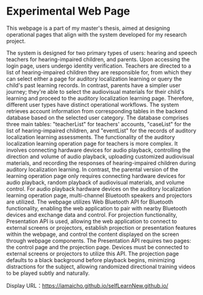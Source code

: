 # Experimental Web Page
This webpage is a part of my master's thesis, aimed at designing operational pages that align with the system developed for my research project.

The system is designed for two primary types of users: hearing and speech teachers for hearing-impaired children, and parents. Upon accessing the login page, users undergo identity verification. Teachers are directed to a list of hearing-impaired children they are responsible for, from which they can select either a page for auditory localization learning or query the child's past learning records. In contrast, parents have a simpler user journey; they're able to select the audiovisual materials for their child's learning and proceed to the auditory localization learning page. Therefore, different user types have distinct operational workflows.
The system retrieves account information from corresponding tables in the backend database based on the selected user category. The database comprises three main tables: "teacherList" for teachers' accounts, "caseList" for the list of hearing-impaired children, and "eventList" for the records of auditory localization learning assessments.
The functionality of the auditory localization learning operation page for teachers is more complex. It involves connecting hardware devices for audio playback, controlling the direction and volume of audio playback, uploading customized audiovisual materials, and recording the responses of hearing-impaired children during auditory localization learning. In contrast, the parental version of the learning operation page only requires connecting hardware devices for audio playback, random playback of audiovisual materials, and volume control.
For audio playback hardware devices on the auditory localization learning operation page, multi-channel Bluetooth speakers and projectors are utilized. The webpage utilizes Web Bluetooth API for Bluetooth functionality, enabling the web application to pair with nearby Bluetooth devices and exchange data and control. For projection functionality, Presentation API is used, allowing the web application to connect to external screens or projectors, establish projection or presentation features within the webpage, and control the content displayed on the screen through webpage components.
The Presentation API requires two pages: the control page and the projection page. Devices must be connected to external screens or projectors to utilize this API. The projection page defaults to a black background before playback begins, minimizing distractions for the subject, allowing randomized directional training videos to be played subtly and naturally.

Display URL：https://iamaicho.github.io/selfLearnNew.github.io/
